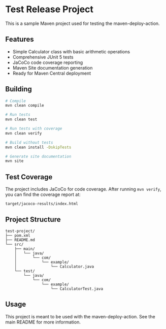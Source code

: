 # Test Release Project

This is a sample Maven project used for testing the maven-deploy-action.

## Features

* Simple Calculator class with basic arithmetic operations
* Comprehensive JUnit 5 tests
* JaCoCo code coverage reporting
* Maven Site documentation generation
* Ready for Maven Central deployment

## Building

```bash
# Compile
mvn clean compile

# Run tests
mvn clean test

# Run tests with coverage
mvn clean verify

# Build without tests
mvn clean install -DskipTests

# Generate site documentation
mvn site
```

## Test Coverage

The project includes JaCoCo for code coverage. After running `mvn verify`, you can find the coverage report at:

```
target/jacoco-results/index.html
```

## Project Structure

```
test-project/
├── pom.xml
├── README.md
└── src/
    ├── main/
    │   └── java/
    │       └── com/
    │           └── example/
    │               └── Calculator.java
    └── test/
        └── java/
            └── com/
                └── example/
                    └── CalculatorTest.java
```

## Usage

This project is meant to be used with the maven-deploy-action. See the main README for more information.

